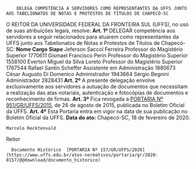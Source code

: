         DELEGA COMPETÊNCIA À SERVIDORES COMO REPRESENTANTES DA UFFS JUNTO AOS TABELIONATOS DE NOTAS E PROTESTOS DE TÍTULOS DE CHAPECÓ-SC  

 O REITOR DA UNIVERSIDADE FEDERAL DA FRONTEIRA SUL (UFFS), no uso de suas atribuições legais, resolve:   **Art. 1º**  DELEGAR competência aos servidores a seguir relacionados para atuarem como representantes da UFFS junto aos Tabelionatos de Notas e Protestos de Títulos de Chapecó-SC:     **Nome**   **Cargo**   **Siape**     Jeferson Saccol Ferreira   Professor do Magistério Superior   1770611     Gismael Francisco Perin   Professor do Magistério Superior   1558100     Everton Miguel da Silva Loreto   Professor do Magistério Superior   1767544     Rafael Santin Scheffer   Assistente em Administração   1885673     César Augusto Di Domenico   Administrador   1943664     Sérgio Begnini   Administrador   2828431       **Art. 2º**  A presente delegação envolve exclusivamente aos servidores a autuação de documentos que necessitam a realização das atas notariais, autenticação e fotocópias de documentos e reconhecimento de firmas.   **Art. 3º**  Fica revogada a [PORTARIA Nº 951/GR/UFFS/2015](https://www.uffs.edu.br/atos-normativos/portaria/gr/2015-0951), de 26 de agosto de 2015, publicada no Boletim Oficial da UFFS.   **Art. 4º**  Esta Portaria entra em vigor na data de sua publicação no Boletim Oficial da UFFS.        **Data do ato:** Chapecó-SC, 18 de fevereiro de 2020.   
 

    Marcelo Recktenvald   
 Reitor 

      Documento Histórico  [PORTARIA Nº 157/GR/UFFS/2020](https://www.uffs.edu.br/atos-normativos/portaria/gr/2020-0157/@@download/documento_historico)     
      
